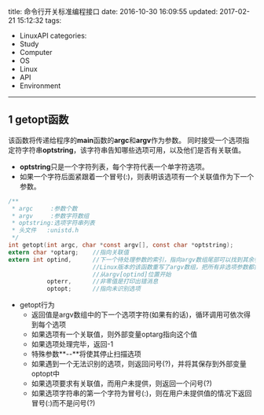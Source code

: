 title: 命令行开关标准编程接口
date: 2016-10-30 16:09:55
updated: 2017-02-21 15:12:32
tags:
- LinuxAPI
categories:
- Study
- Computer
- OS
- Linux
- API
- Environment
---

## 1 getopt函数

该函数将传递给程序的**main**函数的**argc**和**argv**作为参数。
同时接受一个选项指定符字符串**optstring**，该字符串告知哪些选项可用，以及他们是否有关联值。
- **optstring**只是一个字符列表，每个字符代表一个单字符选项。
- 如果一个字符后面紧跟着一个冒号(:)，则表明该选项有一个关联值作为下一个参数。

```c
/**
 * argc     :参数个数
 * argv     :参数字符数组
 * optstring:选项字符串列表
 * 头文件   :unistd.h
 */
int getopt(int argc, char *const argv[], const char *optstring);
extern char *optarg;    //指向关联值
extern int optind,      //下一个待处理参数的索引，指向argv数组尾部可以找到其余参数的位置；
                        //Linux版本的该函数重写了argv数组，把所有非选项参数都集中在一起，
                        //从argv[optind]位置开始
           opterr,      //非零值是打印出错消息
           optopt;      //指向未识别选项
```

- getopt行为
    + 返回值是argv数组中的下一个选项字符(如果有的话)，循环调用可依次得到每个选项
    + 如果选项有一个关联值，则外部变量optarg指向这个值
    + 如果选项处理完毕，返回-1
    + 特殊参数**--**将使其停止扫描选项
    + 如果遇到一个无法识别的选项，则返回问号(?)，并将其保存到外部变量optopt中
    + 如果选项要求有关联值，而用户未提供，则返回一个问号(?)
    + 如果选项字符串的第一个字符为冒号(:)，则在用户未提供值的情况下返回冒号(:)而不是问号(?)